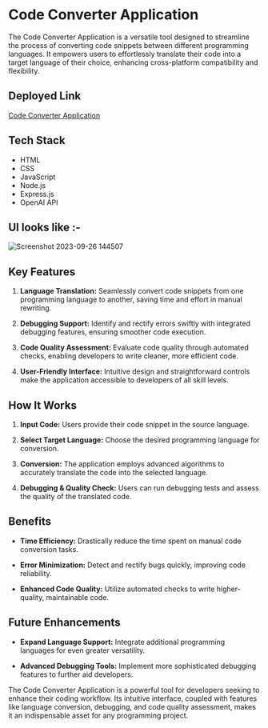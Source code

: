 
# Code Converter Application

The Code Converter Application is a versatile tool designed to streamline the process of converting code snippets between different programming languages. It empowers users to effortlessly translate their code into a target language of their choice, enhancing cross-platform compatibility and flexibility.

## Deployed Link
[Code Converter Application](https://code-editor-sr.netlify.app/)

## Tech Stack
- HTML
- CSS
- JavaScript
- Node.js
- Express.js
- OpenAI API

## UI looks like :-

![Screenshot 2023-09-26 144507](https://github.com/sampatil98/code-converter-OpenAI/assets/115465450/2198ffbe-b7ac-4d74-a3d9-0d5d96657a8f)


## Key Features

1. **Language Translation:** Seamlessly convert code snippets from one programming language to another, saving time and effort in manual rewriting.

2. **Debugging Support:** Identify and rectify errors swiftly with integrated debugging features, ensuring smoother code execution.

3. **Code Quality Assessment:** Evaluate code quality through automated checks, enabling developers to write cleaner, more efficient code.

4. **User-Friendly Interface:** Intuitive design and straightforward controls make the application accessible to developers of all skill levels.

## How It Works

1. **Input Code:** Users provide their code snippet in the source language.

2. **Select Target Language:** Choose the desired programming language for conversion.

3. **Conversion:** The application employs advanced algorithms to accurately translate the code into the selected language.

4. **Debugging & Quality Check:** Users can run debugging tests and assess the quality of the translated code.

## Benefits

- **Time Efficiency:** Drastically reduce the time spent on manual code conversion tasks.

- **Error Minimization:** Detect and rectify bugs quickly, improving code reliability.

- **Enhanced Code Quality:** Utilize automated checks to write higher-quality, maintainable code.

## Future Enhancements

- **Expand Language Support:** Integrate additional programming languages for even greater versatility.

- **Advanced Debugging Tools:** Implement more sophisticated debugging features to further aid developers.





 The Code Converter Application is a powerful tool for developers seeking to enhance their coding workflow. Its intuitive interface, coupled with features like language conversion, debugging, and code quality assessment, makes it an indispensable asset for any programming project.


